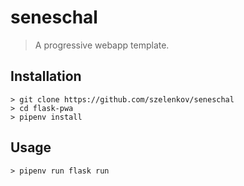 # seneschal

> A progressive webapp template.

## Installation

```shell
> git clone https://github.com/szelenkov/seneschal
> cd flask-pwa
> pipenv install
```

## Usage

```shell
> pipenv run flask run
```